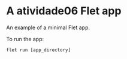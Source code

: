 # A atividade06 Flet app

An example of a minimal Flet app.

To run the app:

```
flet run [app_directory]
```